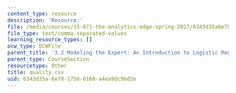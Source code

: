 ```yaml
---
content_type: resource
description: 'Resource:'
file: /media/courses/15-071-the-analytics-edge-spring-2017/6343d35a6e7817560160a4ea9dc9bd2e_quality.csv
file_type: text/comma-separated-values
learning_resource_types: []
ocw_type: OCWFile
parent_title: '3.2 Modeling the Expert: An Introduction to Logistic Regression'
parent_type: CourseSection
resourcetype: Other
title: quality.csv
uid: 6343d35a-6e78-1756-0160-a4ea9dc9bd2e
---
```

